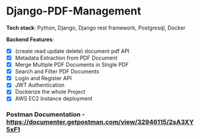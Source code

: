 # Django-PDF-Management

**Tech stack**: Python, Django, Django rest framework, Postgresql, Docker

**Backend Features**:

- [x] (create read update delete) document pdf API
- [x] Metadata Extraction from PDF Document
- [x] Merge Multiple PDF Documents in Single PDF
- [x] Search and Filter PDF Documents
- [x] Login and Register API
- [x] JWT Authentication
- [x] Dockerize the whole Project
- [x] AWS EC2 instance deployment

### Postman Documentation - https://documenter.getpostman.com/view/32946115/2sA3XY5xF1
